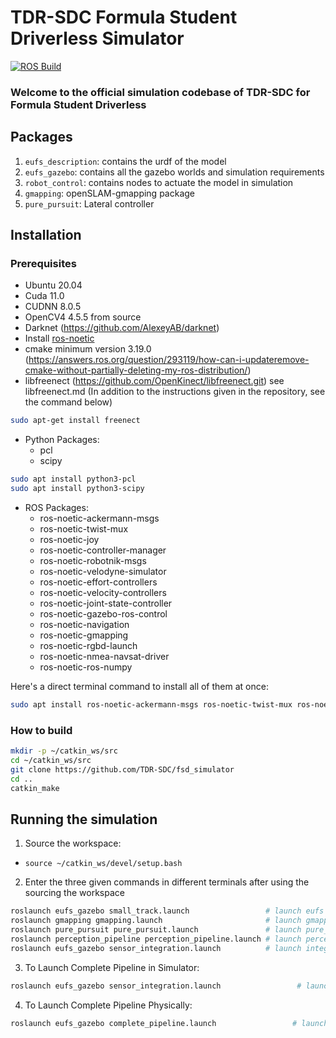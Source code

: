 # TDR-SDC Formula Student Driverless Simulator
[![ROS Build](https://github.com/TDR-SDC/fsd_simulator/actions/workflows/test_build.yml/badge.svg?branch=master)](https://github.com/TDR-SDC/fsd_simulator/actions/workflows/test_build.yml)
### Welcome to the official simulation codebase of TDR-SDC for Formula Student Driverless

## Packages
1. `eufs_description`: contains the urdf of the model
2. `eufs_gazebo`: contains all the gazebo worlds and simulation requirements
3. `robot_control`: contains nodes to actuate the model in simulation
4. `gmapping`: openSLAM-gmapping package
5. `pure_pursuit`: Lateral controller

## Installation
### Prerequisites
- Ubuntu 20.04
- Cuda 11.0
- CUDNN 8.0.5
- OpenCV4 4.5.5 from source
- Darknet (https://github.com/AlexeyAB/darknet)
- Install [ros-noetic](http://wiki.ros.org/noetic/Installation/Ubuntu)
- cmake minimum version 3.19.0 (https://answers.ros.org/question/293119/how-can-i-updateremove-cmake-without-partially-deleting-my-ros-distribution/)
- libfreenect (https://github.com/OpenKinect/libfreenect.git) see libfreenect.md (In addition to the instructions given in the repository, see the command below)
```bash
sudo apt-get install freenect
```
- Python Packages:
  - pcl
  - scipy 
```bash
sudo apt install python3-pcl
sudo apt install python3-scipy
```
-  ROS Packages:
    - ros-noetic-ackermann-msgs
    - ros-noetic-twist-mux
    - ros-noetic-joy
    - ros-noetic-controller-manager
    - ros-noetic-robotnik-msgs
    - ros-noetic-velodyne-simulator
    - ros-noetic-effort-controllers
    - ros-noetic-velocity-controllers
    - ros-noetic-joint-state-controller
    - ros-noetic-gazebo-ros-control
    - ros-noetic-navigation
    - ros-noetic-gmapping
    - ros-noetic-rgbd-launch
    - ros-noetic-nmea-navsat-driver
    - ros-noetic-ros-numpy

Here's a direct terminal command to install all of them at once:
```bash
sudo apt install ros-noetic-ackermann-msgs ros-noetic-twist-mux ros-noetic-joy ros-noetic-controller-manager ros-noetic-velodyne-simulator ros-noetic-effort-controllers ros-noetic-velocity-controllers ros-noetic-joint-state-controller ros-noetic-gazebo-ros-control ros-noetic-navigation ros-noetic-gmapping ros-noetic-rgbd-launch ros-noetic-nmea-navsat-driver ros-noetic-ros-numpy
```

### How to build
```bash
mkdir -p ~/catkin_ws/src
cd ~/catkin_ws/src
git clone https://github.com/TDR-SDC/fsd_simulator
cd ..
catkin_make
```

## Running the simulation
1. Source the workspace:

- ```source ~/catkin_ws/devel/setup.bash```

2. Enter the three given commands in different terminals after using the sourcing the workspace
```bash
roslaunch eufs_gazebo small_track.launch                 # launch eufs simulator
roslaunch gmapping gmapping.launch                       # launch gmapping
roslaunch pure_pursuit pure_pursuit.launch               # launch pure_pursuit controller
roslaunch perception_pipeline perception_pipeline.launch # launch perception YOLOv4 tiny pipeline
roslaunch eufs_gazebo sensor_integration.launch          # launch integrated pipeline
```
3. To Launch Complete Pipeline in Simulator:
```bash
roslaunch eufs_gazebo sensor_integration.launch                 # launch Complete Pipeline
``` 
4. To Launch Complete Pipeline Physically:
```bash
roslaunch eufs_gazebo complete_pipeline.launch                 # launch Complete Pipeline
``` 
